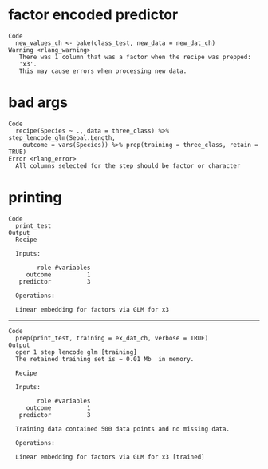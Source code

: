 # factor encoded predictor

    Code
      new_values_ch <- bake(class_test, new_data = new_dat_ch)
    Warning <rlang_warning>
       There was 1 column that was a factor when the recipe was prepped:
       'x3'.
       This may cause errors when processing new data.

# bad args

    Code
      recipe(Species ~ ., data = three_class) %>% step_lencode_glm(Sepal.Length,
        outcome = vars(Species)) %>% prep(training = three_class, retain = TRUE)
    Error <rlang_error>
      All columns selected for the step should be factor or character

# printing

    Code
      print_test
    Output
      Recipe
      
      Inputs:
      
            role #variables
         outcome          1
       predictor          3
      
      Operations:
      
      Linear embedding for factors via GLM for x3

---

    Code
      prep(print_test, training = ex_dat_ch, verbose = TRUE)
    Output
      oper 1 step lencode glm [training] 
      The retained training set is ~ 0.01 Mb  in memory.
      
      Recipe
      
      Inputs:
      
            role #variables
         outcome          1
       predictor          3
      
      Training data contained 500 data points and no missing data.
      
      Operations:
      
      Linear embedding for factors via GLM for x3 [trained]

